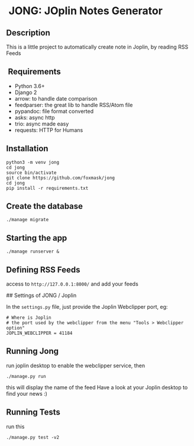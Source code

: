 #  JONG: JOplin Notes Generator

## Description

This is a little project to automatically create note in Joplin, by reading RSS Feeds

##  Requirements

* Python 3.6+
* Django 2
* arrow: to handle date comparison
* feedparser: the great lib to handle RSS/Atom file
* pypandoc: file format converted
* asks: async http
* trio: async made easy
* requests: HTTP for Humans

## Installation

```
python3 -m venv jong
cd jong
source bin/activate
git clone https://github.com/foxmask/jong
cd jong
pip install -r requirements.txt
```

## Create the database

```
./manage migrate
```

## Starting the app

```
./manage runserver &
```

## Defining RSS Feeds

access to `http://127.0.0.1:8000/` and add your feeds

## Settings of JONG / Joplin

In the `settings.py` file, just provide the Joplin Webclipper port, eg:
```
# Where is Joplin
# the port used by the webclipper from the menu "Tools > Webclipper option"
JOPLIN_WEBCLIPPER = 41184
```

## Running Jong

run joplin desktop to enable the webclipper service, then 

```
./manage.py run 
``` 

this will display the name of the feed 
Have a look at your Joplin desktop to find your news :)

## Running Tests

run this  
```
./manage.py test -v2 
``` 
